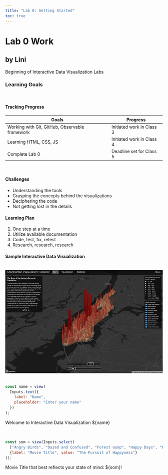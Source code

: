 ```yaml
---
title: "Lab 0: Getting Started"
toc: true
---
```


<!-- Markdown Heading Samples -->

# Lab 0 Work

## by Lini
Beginning of Interactive Data Visualization Labs

### Learning Goals
<br>

<!-- HTML table sample -->

#### Tracking Progress
<table>
      <thead>
        <tr>
          <th>Goals</th>
          <th>Progress</th>
        </tr>
      </thead>
      <tbody>
        <tr>
          <td>Working with Git, GitHub, Observable framework</td>
          <td>Initiated work in Class 3</td>
        </tr>
        <tr>
          <td>Learning HTML, CSS, JS</td>
          <td>Initiated work in Class 4</td>
        </tr>
        <tr>
          <td>Complete Lab 0</td>
          <td>Deadline set for Class 5</td>
        </tr>
      </tbody>
</table>
<br>

<!-- HTML List sample-->

#### Challenges
  <ul>
    <li>Understanding the tools</li>
    <li>Grasping the concepts behind the visualizations</li>
    <li>Deciphering the code</li>
    <li>Not getting lost in the details</li>
  </ul>

#### Learning Plan
<ol>
    <li>One step at a time</li>
    <li>Utilize available documentation</li>
    <li>Code, test, fix, retest</li>
    <li>Research, research, research</li>
  </ol>

#### Sample Interactive Data Visualization
<br>

<!-- HTML insert image -->

<img src="IDVsample.jpg">

<br>
<br>

<!--  JS input sample-->

```js
const name = view(
  Inputs.text({
    label: "Name",
    placeholder: "Enter your name"
  })
);
```
Welcome to Interactive Data Visualization ${name}

<br>

```js
const som = view(Inputs.select(
  ["Angry Birds", "Dazed and Confused", "Forest Gump", "Happy Days", "Panic", "Terminator", "The Pursuit of Happyness" ],
  {label: "Movie Title", value: "The Pursuit of Happyness"}
));
```

Movie Title that best reflects your state of mind: ${som}!
